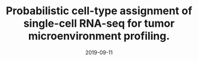 ---
authors: Zhang, Allen W; O'Flanagan, Ciara; Chavez, Elizabeth A; Lim, Jamie L P; Ceglia,
  Nicholas; McPherson, Andrew; Wiens, Matt; Walters, Pascale; Chan, Tim; Hewitson,
  Brittany; Lai, Daniel; Mottok, Anja; Sarkozy, Clementine; Chong, Lauren; Aoki, Tomohiro;
  Wang, Xuehai; Weng, Andrew P; McAlpine, Jessica N; Aparicio, Samuel; Steidl, Christian;
  <b>Campbell, Kieran R</b>; Shah, Sohrab P
date: '2019-09-11'
journal: Nature methods
paper_url: 'https://doi.org/10.1038/s41592-019-0529-1

  10.1038/s41586-018-0590-4

  10.1038/nmeth.4236

  10.1038/nbt.4096

  10.1186/s12859-016-0984-y

  10.1016/j.cell.2015.05.047

  10.12688/f1000research.15666.1

  10.12688/f1000research.15809.1

  10.1038/s41576-018-0088-9

  10.1093/nar/gky900

  10.1038/nmeth.4644

  10.1093/biostatistics/kxx053

  10.1038/sdata.2016.109

  10.1186/s13059-017-1305-0

  10.1093/bioinformatics/btw227

  10.1093/bioinformatics/btm563

  10.1038/ncomms14049

  10.3390/genes10070531

  10.1038/s41467-018-06318-7

  10.1016/j.cell.2018.03.073

  10.1016/S0002-9440(10)64398-2

  10.1016/j.ygyno.2005.09.052

  10.1182/blood-2018-08-862292

  10.4161/mabs.1.4.9122

  10.1038/s41467-018-04368-5

  10.1038/modpathol.2009.81

  10.1016/j.molmed.2014.03.001

  10.1093/nar/gkx1132

  10.1073/pnas.1203543109

  10.1038/s12276-018-0071-8

  10.1016/j.cels.2018.06.011

  10.1093/nar/gky007

  10.1242/dev.151142

  10.1038/s41467-017-02289-3

  10.1016/j.ymeth.2015.06.021

  10.1038/nmeth.3337

  10.1371/journal.pone.0206785

  10.1016/j.cels.2015.12.004

  10.1126/science.aan2507

  10.1161/ATVBAHA.116.307893

  10.1111/jcmm.12168

  10.1161/01.ATV.21.1.40

  10.1038/onc.2011.233

  10.1111/j.1365-2567.2011.03487.x

  10.1111/j.1365-2249.2009.03889.x'
title: Probabilistic cell-type assignment of single-cell RNA-seq for tumor microenvironment
  profiling.
---